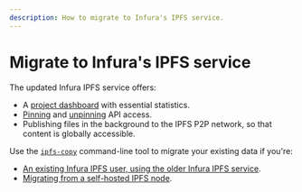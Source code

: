 ```yaml
---
description: How to migrate to Infura's IPFS service.
---
```


# Migrate to Infura's IPFS service

The updated Infura IPFS service offers:

- A [project dashboard](../../../../dashboard/dashboard-stats.md) with essential statistics.
- [Pinning](manage-files.md#pin-a-file) and [unpinning](manage-files.md#unpin-a-file) API access.
- Publishing files in the background to the IPFS P2P network, so that content is globally accessible.

Use the [`ipfs-copy`](https://github.com/INFURA/ipfs-copy) command-line tool to migrate your existing data if you're:

- [An existing Infura IPFS user, using the older Infura IPFS service](https://github.com/INFURA/ipfs-copy/blob/master/MigrationExistingUsers.md).
- [Migrating from a self-hosted IPFS node](https://github.com/INFURA/ipfs-copy/blob/master/MigrationNewUsers.md).
